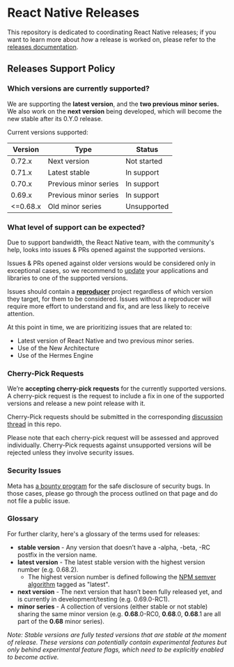 # React Native Releases


This repository is dedicated to coordinating React Native releases; if you want to learn more about *how* a release is worked on, please refer to the [releases documentation](https://reactnative.dev/contributing/release-roles-responsibilities).

## Releases Support Policy

### Which versions are currently supported?

We are supporting the **latest version**, and the **two previous minor series.**
We also work on the **next version** being developed, which will become the new stable after its 0.Y.0 release.

Current versions supported:

| Version    | Type                  | Status           |
| ---------- | --------------------- | ---------------- |
| 0.72.x     | Next version          | Not started      |
| 0.71.x     | Latest stable         | In support       |
| 0.70.x     | Previous minor series | In support       |
| 0.69.x     | Previous minor series | In support       |
| <=0.68.x   | Old minor series      | Unsupported      |

### What level of support can be expected?

Due to support bandwidth, the React Native team, with the community's help, looks into issues & PRs opened against the supported versions.

Issues & PRs opened against older versions would be considered only in exceptional cases, so we recommend to [update](https://reactnative.dev/docs/upgrading) your applications and libraries to one of the supported versions.

Issues should contain a [**reproducer**](https://stackoverflow.com/help/minimal-reproducible-example) project regardless of which version they target, for them to be considered.
Issues without a reproducer will require more effort to understand and fix, and are less likely to receive attention.

At this point in time, we are prioritizing issues that are related to:

- Latest version of React Native and two previous minor series.
- Use of the New Architecture
- Use of the Hermes Engine

### Cherry-Pick Requests

We’re **accepting cherry-pick requests** for the currently supported versions. A cherry-pick request is the request to include a fix in one of the supported versions and release a new point release with it.

Cherry-Pick requests should be submitted in the corresponding [discussion thread](https://github.com/reactwg/react-native-releases/discussions) in this repo.

Please note that each cherry-pick request will be assessed and approved individually. Cherry-Pick requests against unsupported versions will be rejected unless they involve security issues.

### Security Issues

Meta has [a bounty program](https://www.facebook.com/whitehat/) for the safe disclosure of security bugs. In those cases, please go through the process outlined on that page and do not file a public issue.

### Glossary

For further clarity, here's a glossary of the terms used for releases:

- **stable version** - Any version that doesn’t have a -alpha, -beta, -RC postfix in the version name.
- **latest version** - The latest stable version with the highest version number (e.g. 0.68.2).
  - The highest version number is defined following the [NPM semver algorithm](https://github.com/npm/node-semver) tagged as "latest".
- **next version** - The next version that hasn’t been fully released yet, and is currently in development/testing (e.g. 0.69.0-RC1).
- **minor series** - A collection of versions (either stable or not stable) sharing the same minor version (e.g. **0.68**.0-RC0, **0.68**.0, **0.68**.1 are all part of the **0.68** minor series).

*Note: Stable versions are fully tested versions that are stable at the moment of release. These versions can potentially contain experimental features but only behind experimental feature flags, which need to be explicitly enabled to become active.*
